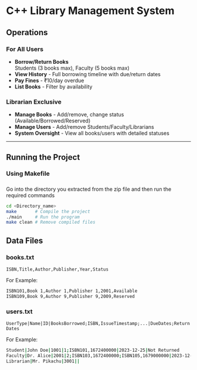 # C++ Library Management System

## Operations
### For All Users
- **Borrow/Return Books**  
  Students (3 books max), Faculty (5 books max)
- **View History** - Full borrowing timeline with due/return dates
- **Pay Fines** - ₹10/day overdue
- **List Books** - Filter by availability

### Librarian Exclusive
- **Manage Books** - Add/remove, change status (Available/Borrowed/Reserved)
- **Manage Users** - Add/remove Students/Faculty/Librarians
- **System Oversight** - View all books/users with detailed statuses

---

## Running the Project

### Using Makefile
##### 
Go into the directory you extracted from the zip file and then run the required commands

```sh
cd <Directory_name>
make       # Compile the project
./main     # Run the program
make clean # Remove compiled files
```
## Data Files
### books.txt
```ISBN,Title,Author,Publisher,Year,Status ```

For Example:
```sh
ISBN101,Book 1,Author 1,Publisher 1,2001,Available
ISBN109,Book 9,Author 9,Publisher 9,2009,Reserved
```
### users.txt
```UserType|Name|ID|BooksBorrowed;ISBN,IssueTimestamp;...|DueDates;ReturnDates ```

For Example:
```sh
Student|John Doe|1001|1;ISBN101,1672400000|2023-12-25|Not Returned
Faculty|Dr. Alice|2001|2;ISBN103,1672400000;ISBN105,1679000000|2023-12-25|2024-01-03
Librarian|Mr. Pikachu|3001||
```
